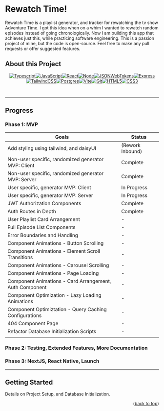 # Rewatch Time!

Rewatch Time is a playlist generator, and tracker for rewatching the tv show
Adventure Time. I got this idea when on a whim I wanted to rewatch random
episodes instead of going chronologically. Now I am building this app that
achieves just this, while practicing software engineering. This is a passion
project of mine, but the code is open-source. Feel free to make any pull
requests or offer suggested features.<br />

## About this Project

<div align="center" width="100%">
            
[![Typescript][TS.js]][TS-url][![JavaScript][JavaScript]][JavaScript-url][![React][React.js]][React-url][![Node][Node.js]][Node-url][![JSONWebTokens][JSONWebTokens]][JWT-url][![Express][Express]][Express-url][![TailwindCSS][TailwindCSS]][Tailwind-url][![Postgres][Postgres]][Postgres-url][![Vite][Vite]][Vite-url][![Git][Git]][Git-url][![HTML5][HTML5]][HTML5-url][![CSS3][CSS3]][CSS3-url]

</div>

<br/>

---

## Progress

### Phase 1: MVP

| Goals                                                   | Status      |
| ------------------------------------------------------- | ----------- |
| Add styling using tailwind, and daisyUI                 | (Rework Inbound) |
| Non-user specific, randomized generator MVP: Client     | Complete    |
| Non-user specific, randomized generator MVP: Server     | Complete    |
| User specific, generator MVP: Client                    | In Progress |
| User specific, generator MVP: Server                    | In Progress |
| JWT Authorization Components                            | Complete |
| Auth Routes in Depth                                    | Complete |
| User Playlist Card Arrangement                          | -           |
| Full Episode List Components                            | -           |
| Error Boundaries and Handling                           | -           |
| Component Animations - Button Scrolling                 | -           |
| Component Animations - Element Scroll Transitions       | -           |
| Component Animations - Carousel Scrolling               | -           |
| Component Animations - Page Loading                     | -           |
| Component Animations - Card Arrangement, Auth Component | -           |
| Component Optimization - Lazy Loading Animations        | -           |
| Component Optimiztation - Query Caching Configurations  | -           |
| 404 Component Page                                      | -           |
| Refactor Database Initialization Scripts                | -           |
|                                                         |             |

### Phase 2: Testing, Extended Features, More Documentation

### Phase 3: NextJS, React Native, Launch

---

## Getting Started

Details on Project Setup, and Database Initialization.

<p align="right">(<a href="#readme-top">back to top</a>)</p>

[React.js]:
  https://img.shields.io/badge/react-%2320232a.svg?style=for-the-badge&logo=react&logoColor=%2361DAFB
[React-url]: https://reactjs.org/
[TS.js]:
  https://img.shields.io/badge/typescript-%23007ACC.svg?style=for-the-badge&logo=typescript&logoColor=white
[TS-url]: https://www.typescriptlang.org/
[Grafana]:
  https://img.shields.io/badge/grafana-%23F46800.svg?style=for-the-badge&logo=grafana&logoColor=white
[Grafana-url]: https://grafana.com/
[Prometheus]:
  https://img.shields.io/badge/Prometheus-E6522C?style=for-the-badge&logo=Prometheus&logoColor=white
[Prometheus-url]: https://prometheus.io/
[JavaScript]:
  https://img.shields.io/badge/javascript-%23323330.svg?style=for-the-badge&logo=javascript&logoColor=%23F7DF1E
[JavaScript-url]: https://www.javascript.com/
[Node.js]:
  https://img.shields.io/badge/node.js-6DA55F?style=for-the-badge&logo=node.js&logoColor=white
[Node-url]: https://nodejs.org/en/
[Vite]:
  https://img.shields.io/badge/vite-%23646CFF.svg?style=for-the-badge&logo=vite&logoColor=white
[Vite-url]: https://vitejs.dev/
[Express]:
  https://img.shields.io/badge/express.js-%23404d59.svg?style=for-the-badge&logo=express&logoColor=%2361DAFB
[Express-url]: https://expressjs.com/
[Postgres]:
  https://img.shields.io/badge/postgres-%23316192.svg?style=for-the-badge&logo=postgresql&logoColor=white
[Postgres-url]: (https://www.postgresql.org/)
[Git]:
  https://img.shields.io/badge/git-%23F05033.svg?style=for-the-badge&logo=git&logoColor=white
[Git-url]: https://git-scm.com/
[CSS3]:
  https://img.shields.io/badge/css3-%231572B6.svg?style=for-the-badge&logo=css3&logoColor=white
[CSS3-url]: https://www.w3schools.com/css/
[HTML5]:
  https://img.shields.io/badge/html5-%23E34F26.svg?style=for-the-badge&logo=html5&logoColor=white
[HTML5-url]: https://www.w3schools.com/html/
[TailwindCSS]:
  https://img.shields.io/badge/Tailwind_CSS-38B2AC?style=for-the-badge&logo=tailwind-css&logoColor=white
[Tailwind-url]: https://tailwindcss.com/
[JSONWebTokens]:
  https://img.shields.io/badge/json%20web%20tokens-323330?style=for-the-badge&logo=json-web-tokens&logoColor=pink
[JWT-url]: https://jwt.io/
